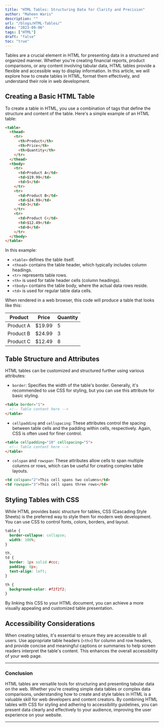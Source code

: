 ```yaml
---
title: "HTML Tables: Structuring Data for Clarity and Precision"
author: "Maheen Waris"
description: ""
url: "/blogs/HTML-Tables/"
date: "2023-09-06"
tags: ["HTML"]
draft: "false"
toc: "true"
---
```


Tables are a crucial element in HTML for presenting data in a structured and organized manner. Whether you're creating financial reports, product comparisons, or any content involving tabular data, HTML tables provide a flexible and accessible way to display information. In this article, we will explore how to create tables in HTML, format them effectively, and understand their role in web development.

## Creating a Basic HTML Table

To create a table in HTML, you use a combination of tags that define the structure and content of the table. Here's a simple example of an HTML table:

```html
<table>
  <thead>
    <tr>
      <th>Product</th>
      <th>Price</th>
      <th>Quantity</th>
    </tr>
  </thead>
  <tbody>
    <tr>
      <td>Product A</td>
      <td>$19.99</td>
      <td>5</td>
    </tr>
    <tr>
      <td>Product B</td>
      <td>$24.99</td>
      <td>3</td>
    </tr>
    <tr>
      <td>Product C</td>
      <td>$12.49</td>
      <td>8</td>
    </tr>
  </tbody>
</table>
```

In this example:

- `<table>` defines the table itself.
- `<thead>` contains the table header, which typically includes column headings.
- `<tr>` represents table rows.
- `<th>` is used for table header cells (column headings).
- `<tbody>` contains the table body, where the actual data rows reside.
- `<td>` is used for regular table data cells.

When rendered in a web browser, this code will produce a table that looks like this:

| Product   | Price  | Quantity |
| --------- | ------ | -------- |
| Product A | $19.99 | 5        |
| Product B | $24.99 | 3        |
| Product C | $12.49 | 8        |

## Table Structure and Attributes

HTML tables can be customized and structured further using various attributes:

- `border`: Specifies the width of the table's border. Generally, it's recommended to use CSS for styling, but you can use this attribute for basic styling.

```html
<table border="1">
  <!-- Table content here -->
</table>
```

- `cellpadding` and `cellspacing`: These attributes control the spacing between table cells and the padding within cells, respectively. Again, CSS is often used for finer control.

```html
<table cellpadding="10" cellspacing="5">
  <!-- Table content here -->
</table>
```

- `colspan` and `rowspan`: These attributes allow cells to span multiple columns or rows, which can be useful for creating complex table layouts.

```html
<td colspan="2">This cell spans two columns</td>
<td rowspan="3">This cell spans three rows</td>
```

## Styling Tables with CSS

While HTML provides basic structure for tables, CSS (Cascading Style Sheets) is the preferred way to style them for modern web development. You can use CSS to control fonts, colors, borders, and layout.

```css
table {
  border-collapse: collapse;
  width: 100%;
}

th,
td {
  border: 1px solid #ccc;
  padding: 8px;
  text-align: left;
}

th {
  background-color: #f2f2f2;
}
```

By linking this CSS to your HTML document, you can achieve a more visually appealing and customized table presentation.

## Accessibility Considerations

When creating tables, it's essential to ensure they are accessible to all users. Use appropriate table headers (`<th>`) for column and row headers, and provide concise and meaningful captions or summaries to help screen readers interpret the table's content. This enhances the overall accessibility of your web page.

<hr>

### Conclusion

HTML tables are versatile tools for structuring and presenting tabular data on the web. Whether you're creating simple data tables or complex data comparisons, understanding how to create and style tables in HTML is a valuable skill for web developers and content creators. By combining HTML tables with CSS for styling and adhering to accessibility guidelines, you can present data clearly and effectively to your audience, improving the user experience on your website.

<script src="https://utteranc.es/client.js"
        repo="maheenwaris/Website"
        issue-term="pathname"
        theme="github-dark"
        crossorigin="anonymous"
        async>
</script>

---
